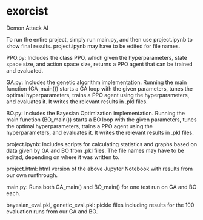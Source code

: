 # exorcist
Demon Attack AI

To run the entire project, simply run main.py, and then use project.ipynb to show final results. project.ipynb may have to be edited for file names.

PPO.py: Includes the class PPO, which given the hyperparameters, state space size, and action space size, returns a PPO agent that can be trained and evaluated.

GA.py: Includes the genetic algorithm implementation. Running the main function (GA_main()) starts a GA loop with the given parameters, tunes the optimal hyperparameters, trains a PPO agent using the hyperparameters, and evaluates it. It writes the relevant results in .pkl files.

BO.py: Includes the Bayesian Optimization implementation. Running the main function (BO_main()) starts a BO loop with the given parameters, tunes the optimal hyperparameters, trains a PPO agent using the hyperparameters, and evaluates it. It writes the relevant results in .pkl files.

project.ipynb: Includes scripts for calculating statistics and graphs based on data given by GA and BO from .pkl files. The file names may have to be edited, depending on where it was written to.

project.html: html version of the above Jupyter Notebook with results from our own runthrough.

main.py: Runs both GA_main() and BO_main() for one test run on GA and BO each.

bayesian_eval.pkl, genetic_eval.pkl: pickle files including results for the 100 evaluation runs from our GA and BO.
